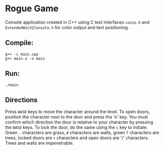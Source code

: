 Rogue Game
==========

Console application created in C++ using C text interfaces `conio.h` and `ExtendedWin32Console.h` for color output and text positioning.

Compile:
---------
    g++ -c main.cpp
    g++ main.o -o main

Run:
-----
    ./main

Directions
----------

Press `WASD` keys to move the character around the level. To open doors, position the character next to the door and press the 'o' key. You must confirm which direction the door is relative to your character by pressing the `WASD` keys. To lock the door, do the same using the `c` key to initiate. Green `.` characters are grass, `#` characters are walls, green `T` characters are trees, locked doors are `+` characters and open doors are '/' characters. Trees and walls are impenetrable.
